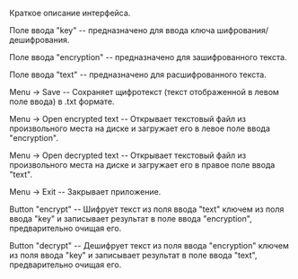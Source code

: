 Краткое описание интерфейса.

Поле ввода "key" -- предназначено для ввода ключа шифрования/дешифрования.

Поле ввода "encryption" -- предназначено для зашифрованного текста.

Поле ввода "text" -- предназначено для расшифрованного текста.

Menu -> Save -- Сохраняет щифротекст (текст отображенной в левом поле ввода) в .txt формате.

Menu -> Open encrypted text -- Открывает текстовый файл из произвольного места на диске и загружает его в левое поле ввода "encryption".

Menu -> Open decrypted text -- Открывает текстовый файл из произвольного места на диске и загружает его в правое поле ввода "text".

Menu -> Exit -- Закрывает приложение.

Button "encrypt" -- Шифрует текст из поля ввода "text" ключем из поля ввода "key" и записывает результат в поле ввода "encryption", предварительно очищая его.

Button "decrypt" -- Дешифрует текст из поля ввода "encryption" ключем из поля ввода "key" и записывает результат в поле ввода "text", предварительно очищая его.
